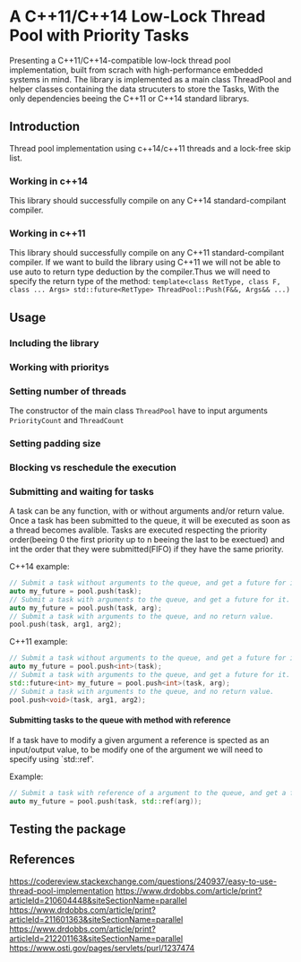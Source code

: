 # A C++11/C++14 Low-Lock Thread Pool with Priority Tasks
Presenting a C++11/C++14-compatible low-lock thread pool implementation, built from scrach with high-performance embedded systems in mind. The library is implemented as a main class ThreadPool and helper classes containing the data strucuters to store the Tasks, With the only dependencies beeing the C++11 or C++14 standard librarys.

## Introduction
Thread pool implementation using c++14/c++11 threads and a lock-free skip list.
### Working in c++14
This library should successfully compile on any C++14 standard-compilant compiler.
### Working in c++11
This library should successfully compile on any C++11 standard-compilant compiler. If we want to build the library using C++11 we will not be able to use auto to return type deduction by the compiler.Thus we will need to specify the return type of the method:
`template<class RetType, class F, class ... Args>
std::future<RetType> ThreadPool::Push(F&&, Args&& ...)`


## Usage
### Including the library
### Working with prioritys
### Setting number of threads
The constructor of the main class `ThreadPool` have to input arguments `PriorityCount` and `ThreadCount`
### Setting padding size
### Blocking vs reschedule the execution

### Submitting and waiting for tasks
A task can be any function, with or without arguments and/or return value. Once a task has been submitted to the queue, it will be executed as soon as a thread becomes avalible. Tasks are executed respecting the priority order(beeing 0 the first priority up to n beeing the last to be exectued) and int the order that they were submitted(FIFO) if they have the same priority.

C++14 example:
```cpp
// Submit a task without arguments to the queue, and get a future for it.
auto my_future = pool.push(task);
// Submit a task with arguments to the queue, and get a future for it.
auto my_future = pool.push(task, arg);
// Submit a task with arguments to the queue, and no return value.
pool.push(task, arg1, arg2);
```

C++11 example:
```cpp
// Submit a task without arguments to the queue, and get a future for it.
auto my_future = pool.push<int>(task);
// Submit a task with arguments to the queue, and get a future for it.
std::future<int> my_future = pool.push<int>(task, arg);
// Submit a task with arguments to the queue, and no return value.
pool.push<void>(task, arg1, arg2);
```
#### Submitting tasks to the queue with method with reference
If a task have to modify a given argument a reference is spected as an input/output value, to be modify one of the argument we will need to specify using `std::ref'.

Example:
```cpp
// Submit a task with reference of a argument to the queue, and get a future for it.
auto my_future = pool.push(task, std::ref(arg));
```

## Testing the package

## References
https://codereview.stackexchange.com/questions/240937/easy-to-use-thread-pool-implementation
https://www.drdobbs.com/article/print?articleId=210604448&siteSectionName=parallel
https://www.drdobbs.com/article/print?articleId=211601363&siteSectionName=parallel
https://www.drdobbs.com/article/print?articleId=212201163&siteSectionName=parallel
https://www.osti.gov/pages/servlets/purl/1237474

